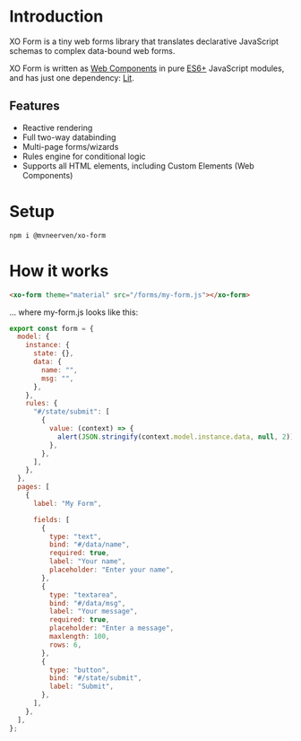 # Introduction

XO Form is a tiny web forms library that translates declarative JavaScript schemas to complex data-bound web forms.

XO Form is written as [Web Components](https://developer.mozilla.org/en-US/docs/Web/Web_Components) in pure [ES6+](https://en.wikipedia.org/wiki/ECMAScript) JavaScript modules, and has just one dependency: [Lit](https://www.npmjs.com/package/lit).

## Features

- Reactive rendering
- Full two-way databinding
- Multi-page forms/wizards
- Rules engine for conditional logic
- Supports all HTML elements, including Custom Elements (Web Components)

# Setup

`npm i @mvneerven/xo-form`

# How it works

```html
<xo-form theme="material" src="/forms/my-form.js"></xo-form>
```

... where my-form.js looks like this:

```js
export const form = {
  model: {
    instance: {
      state: {},
      data: {
        name: "",
        msg: "",
      },
    },
    rules: {
      "#/state/submit": [
        {
          value: (context) => {
            alert(JSON.stringify(context.model.instance.data, null, 2));
          },
        },
      ],
    },
  },
  pages: [
    {
      label: "My Form",

      fields: [
        {
          type: "text",
          bind: "#/data/name",
          required: true,
          label: "Your name",
          placeholder: "Enter your name",
        },
        {
          type: "textarea",
          bind: "#/data/msg",
          label: "Your message",
          required: true,
          placeholder: "Enter a message",
          maxlength: 100,
          rows: 6,
        },
        {
          type: "button",
          bind: "#/state/submit",
          label: "Submit",
        },
      ],
    },
  ],
};
```
